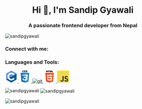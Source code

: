 <h1 align="center">Hi 👋, I'm Sandip Gyawali</h1>
<h3 align="center">A passionate frontend developer from Nepal</h3>

<p align="left"> <img src="https://komarev.com/ghpvc/?username=sandipgyawali&label=Profile%20views&color=0e75b6&style=flat" alt="sandipgyawali" /> </p>

<h3 align="left">Connect with me:</h3>
<p align="left">
</p>

<h3 align="left">Languages and Tools:</h3>
<p align="left"> <a href="https://www.cprogramming.com/" target="_blank" rel="noreferrer"> <img src="https://raw.githubusercontent.com/devicons/devicon/master/icons/c/c-original.svg" alt="c" width="40" height="40"/> </a> <a href="https://www.w3schools.com/css/" target="_blank" rel="noreferrer"> <img src="https://raw.githubusercontent.com/devicons/devicon/master/icons/css3/css3-original-wordmark.svg" alt="css3" width="40" height="40"/> </a> <a href="https://git-scm.com/" target="_blank" rel="noreferrer"> <img src="https://www.vectorlogo.zone/logos/git-scm/git-scm-icon.svg" alt="git" width="40" height="40"/> </a> <a href="https://www.w3.org/html/" target="_blank" rel="noreferrer"> <img src="https://raw.githubusercontent.com/devicons/devicon/master/icons/html5/html5-original-wordmark.svg" alt="html5" width="40" height="40"/> </a> <a href="https://developer.mozilla.org/en-US/docs/Web/JavaScript" target="_blank" rel="noreferrer"> <img src="https://raw.githubusercontent.com/devicons/devicon/master/icons/javascript/javascript-original.svg" alt="javascript" width="40" height="40"/> </a> </p>

<p><img align="left" src="https://github-readme-stats.vercel.app/api/top-langs?username=sandipgyawali&show_icons=true&locale=en&layout=compact" alt="sandipgyawali" /></p>

<p>&nbsp;<img align="center" src="https://github-readme-stats.vercel.app/api?username=sandipgyawali&show_icons=true&locale=en" alt="sandipgyawali" /></p>

<p><img align="center" src="https://github-readme-streak-stats.herokuapp.com/?user=sandipgyawali&" alt="sandipgyawali" /></p>
